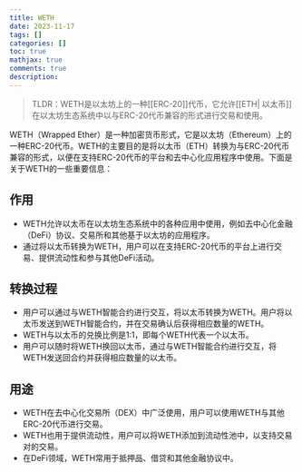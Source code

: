 ```yaml
---
title: WETH
date: 2023-11-17
tags: []
categories: []
toc: true
mathjax: true
comments: true
description: 
---
```


> TLDR：WETH是以太坊上的一种[[ERC-20]]代币，它允许[[ETH| 以太币]]在以太坊生态系统中以与ERC-20代币兼容的形式进行交易和使用。

WETH（Wrapped Ether）是一种加密货币形式，它是以太坊（Ethereum）上的一种ERC-20代币。WETH的主要目的是将以太币（ETH）转换为与ERC-20代币兼容的形式，以便在支持ERC-20代币的平台和去中心化应用程序中使用。下面是关于WETH的一些重要信息：

## 作用

- WETH允许以太币在以太坊生态系统中的各种应用中使用，例如去中心化金融（DeFi）协议、交易所和其他基于以太坊的应用程序。
- 通过将以太币转换为WETH，用户可以在支持ERC-20代币的平台上进行交易、提供流动性和参与其他DeFi活动。

## 转换过程

- 用户可以通过与WETH智能合约进行交互，将以太币转换为WETH。用户将以太币发送到WETH智能合约，并在交易确认后获得相应数量的WETH。
- WETH与以太币的兑换比例是1:1，即每个WETH代表一个以太币。
- 用户可以随时将WETH换回以太币，通过与WETH智能合约进行交互，将WETH发送回合约并获得相应数量的以太币。

## 用途

- WETH在去中心化交易所（DEX）中广泛使用，用户可以使用WETH与其他ERC-20代币进行交易。
- WETH也用于提供流动性，用户可以将WETH添加到流动性池中，以支持交易对的交易。
- 在DeFi领域，WETH常用于抵押品、借贷和其他金融协议中。
